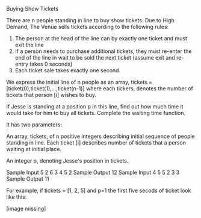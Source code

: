 Buying Show Tickets


There are n people standing in line to buy show tickets. Due to High Demand, The Venue sells tickets according to the following rules: 
1. The person at the head of the line can by exactly one ticket and must exit the line 
2. If a person needs to purchase additional tickets, they must re-enter the end of the line in wait to be sold the next ticket (assume exit and re-entry takes 0 seconds) 
3. Each ticket sale takes exactly one second. 

We express the initial line of n people as an array, tickets = [ticket(0),ticket(1),...,ticket(n-1)] where each tickers, denotes the number of tickets that person [i] wishes to buy. 

If Jesse is standing at a position p in this line, find out how much time it would take for him to buy all tickets. Complete the waiting time function. 

It has two parameters:

An array, tickets, of n positive integers describing initial sequence of people standing in line. Each ticket [i] describes number of
tickets that a person waiting at initial place.

An integer p, denoting Jesse's position in tickets.

Sample Input 5 2 6 3 4 5 2 Sample Output 12
Sample Input 4 5 5 2 3 3 Sample Output 11

For example, if tickets = [1, 2, 5] and p=1 the first five secods of ticket look like this:

[image missing]
